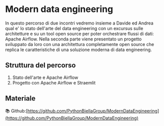 # Modern data engineering

In questo percorso di due incontri vedremo insieme a Davide ed Andrea qual e' lo stato dell'arte del data engineering con un excursus sulle architetture e su un tool open source per poter orchestrare flussi di dati: Apache Airflow.
Nella seconda parte viene presentato un progetto sviluppato da loro con una architettura completamente open source che replica le caratteristiche di una soluzione moderna di data engineering.

## Struttura del percorso

1. Stato dell'arte e Apache Airflow
2. Progetto con Apache Airflow e Straemlit

## Materiale

📚 Github:[https://github.com/PythonBiellaGroup/ModernDataEngineering](https://github.com/PythonBiellaGroup/ModernDataEngineering)